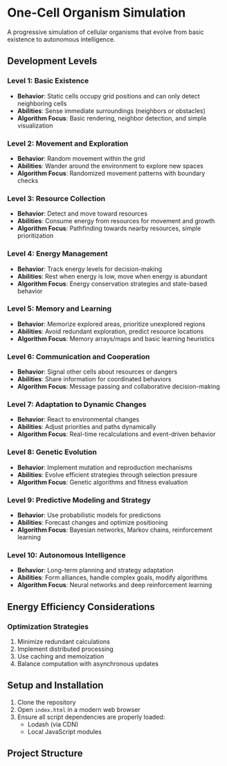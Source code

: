 # One-Cell Organism Simulation

A progressive simulation of cellular organisms that evolve from basic existence to autonomous intelligence.

## Development Levels

### Level 1: Basic Existence
- **Behavior**: Static cells occupy grid positions and can only detect neighboring cells
- **Abilities**: Sense immediate surroundings (neighbors or obstacles)
- **Algorithm Focus**: Basic rendering, neighbor detection, and simple visualization

### Level 2: Movement and Exploration
- **Behavior**: Random movement within the grid
- **Abilities**: Wander around the environment to explore new spaces
- **Algorithm Focus**: Randomized movement patterns with boundary checks

### Level 3: Resource Collection
- **Behavior**: Detect and move toward resources
- **Abilities**: Consume energy from resources for movement and growth
- **Algorithm Focus**: Pathfinding towards nearby resources, simple prioritization

### Level 4: Energy Management
- **Behavior**: Track energy levels for decision-making
- **Abilities**: Rest when energy is low, move when energy is abundant
- **Algorithm Focus**: Energy conservation strategies and state-based behavior

### Level 5: Memory and Learning
- **Behavior**: Memorize explored areas, prioritize unexplored regions
- **Abilities**: Avoid redundant exploration, predict resource locations
- **Algorithm Focus**: Memory arrays/maps and basic learning heuristics

### Level 6: Communication and Cooperation
- **Behavior**: Signal other cells about resources or dangers
- **Abilities**: Share information for coordinated behaviors
- **Algorithm Focus**: Message passing and collaborative decision-making

### Level 7: Adaptation to Dynamic Changes
- **Behavior**: React to environmental changes
- **Abilities**: Adjust priorities and paths dynamically
- **Algorithm Focus**: Real-time recalculations and event-driven behavior

### Level 8: Genetic Evolution
- **Behavior**: Implement mutation and reproduction mechanisms
- **Abilities**: Evolve efficient strategies through selection pressure
- **Algorithm Focus**: Genetic algorithms and fitness evaluation

### Level 9: Predictive Modeling and Strategy
- **Behavior**: Use probabilistic models for predictions
- **Abilities**: Forecast changes and optimize positioning
- **Algorithm Focus**: Bayesian networks, Markov chains, reinforcement learning

### Level 10: Autonomous Intelligence
- **Behavior**: Long-term planning and strategy adaptation
- **Abilities**: Form alliances, handle complex goals, modify algorithms
- **Algorithm Focus**: Neural networks and deep reinforcement learning

## Energy Efficiency Considerations

### Optimization Strategies
1. Minimize redundant calculations
2. Implement distributed processing
3. Use caching and memoization
4. Balance computation with asynchronous updates

## Setup and Installation

1. Clone the repository
2. Open `index.html` in a modern web browser
3. Ensure all script dependencies are properly loaded:
   - Lodash (via CDN)
   - Local JavaScript modules

## Project Structure
